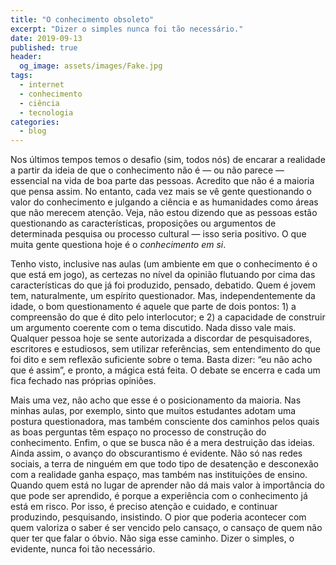 ```yaml
---
title: "O conhecimento obsoleto"
excerpt: "Dizer o simples nunca foi tão necessário."
date: 2019-09-13
published: true
header:
  og_image: assets/images/Fake.jpg
tags: 
  - internet
  - conhecimento
  - ciência
  - tecnologia
categories:
  - blog
---
```


Nos últimos tempos temos o desafio (sim, todos nós) de encarar a realidade a partir da ideia de que o conhecimento não é — ou não parece — essencial na vida de boa parte das pessoas. Acredito que não é a maioria que pensa assim. No entanto, cada vez mais se vê gente questionando o valor do conhecimento e julgando a ciência e as humanidades como áreas que não merecem atenção. Veja, não estou dizendo que as pessoas estão questionando as características, proposições ou argumentos de determinada pesquisa ou processo cultural — isso seria positivo. O que muita gente questiona hoje é o *conhecimento em si*.

Tenho visto, inclusive nas aulas (um ambiente em que o conhecimento é o que está em jogo), as certezas no nível da opinião flutuando por cima das características do que já foi produzido, pensado, debatido. Quem é jovem tem, naturalmente, um espírito questionador. Mas, independentemente da idade, o bom questionamento é aquele que parte de dois pontos: 1) a compreensão do que é dito pelo interlocutor; e 2) a capacidade de construir um argumento coerente com o tema discutido. Nada disso vale mais. Qualquer pessoa hoje se sente autorizada a discordar de pesquisadores, escritores e estudiosos, sem utilizar referências, sem entendimento do que foi dito e sem reflexão suficiente sobre o tema. Basta dizer: “eu não acho que é assim”, e pronto, a mágica está feita. O debate se encerra e cada um fica fechado nas próprias opiniões. 

Mais uma vez, não acho que esse é o posicionamento da maioria. Nas minhas aulas, por exemplo, sinto que muitos estudantes adotam uma postura questionadora, mas também consciente dos caminhos pelos quais as boas perguntas têm espaço no processo de construção do conhecimento. Enfim, o que se busca não é a mera destruição das ideias. Ainda assim, o avanço do obscurantismo é evidente. Não só nas redes sociais, a terra de ninguém em que todo tipo de desatenção e desconexão com a realidade ganha espaço, mas também nas instituições de ensino. Quando quem está no lugar de aprender não dá mais valor à importância do que pode ser aprendido, é porque a experiência com o conhecimento já está em risco. Por isso, é preciso atenção e cuidado, e continuar produzindo, pesquisando, insistindo. O pior que poderia acontecer com quem valoriza o saber é ser vencido pelo cansaço, o cansaço de quem não quer ter que falar o óbvio. Não siga esse caminho. Dizer o simples, o evidente, nunca foi tão necessário.

<figure style="" class="align-center">
  <img src="{{ site.url }}{{ site.baseurl }}/assets/images/Fake.jpg" alt="">
</figure>
